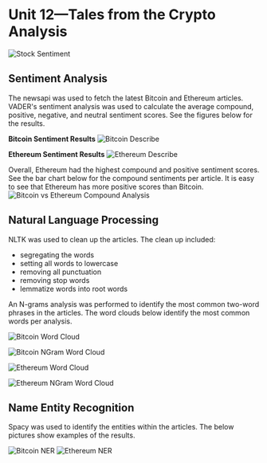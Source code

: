 # Unit 12—Tales from the Crypto Analysis

![Stock Sentiment](../Images/sentimental.jpeg)

## Sentiment Analysis
The newsapi was used to fetch the latest Bitcoin and Ethereum articles.  VADER's sentiment analysis was used to calculate the average compound, positive, negative, and neutral sentiment scores. See the figures below for the results.

**Bitcoin Sentiment Results**
![Bitcoin Describe](BitcoinDescribe.png)

**Ethereum Sentiment Results**
![Ethereum Describe](EthereumDescribe.png)

Overall, Ethereum had the highest compound and positive sentiment scores.  See the bar chart below for the compound sentiments per article.  It is easy to see that Ethereum has more positive scores than Bitcoin.
![Bitcoin vs Ethereum Compound Analysis](BitcoinvsEthereum.png)

## Natural Language Processing
NLTK was used to clean up the articles. The clean up included:
- segregating the words
- setting all words to lowercase
- removing all punctuation
- removing stop words
- lemmatize words into root words

An N-grams analysis was performed to identify the most common two-word phrases in the articles. The word clouds below identify the most common words per analysis.

![Bitcoin Word Cloud](BitcoinWordCloud.png)

![Bitcoin NGram Word Cloud](BitcoinNGramWordCloud.png)

![Ethereum Word Cloud](EthereumWordCloud.png)

![Ethereum NGram Word Cloud](EthereumNGramWordCloud.png)


## Name Entity Recognition
Spacy was used to identify the entities within the articles.  The below pictures show examples of the results.

![Bitcoin NER](BitcoinNER.png)
![Ethereum NER](EthereumNER.png)
